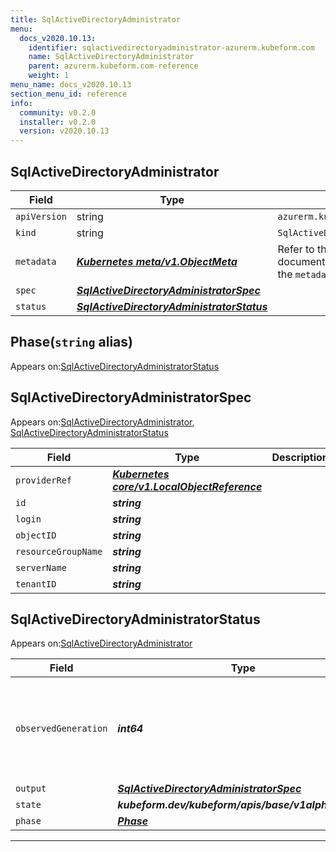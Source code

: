 ```yaml
---
title: SqlActiveDirectoryAdministrator
menu:
  docs_v2020.10.13:
    identifier: sqlactivedirectoryadministrator-azurerm.kubeform.com
    name: SqlActiveDirectoryAdministrator
    parent: azurerm.kubeform.com-reference
    weight: 1
menu_name: docs_v2020.10.13
section_menu_id: reference
info:
  community: v0.2.0
  installer: v0.2.0
  version: v2020.10.13
---
```


## SqlActiveDirectoryAdministrator
| Field | Type | Description |
| ------ | ----- | ----------- |
| `apiVersion` | string | `azurerm.kubeform.com/v1alpha1` |
|    `kind` | string | `SqlActiveDirectoryAdministrator` |
| `metadata` | ***[Kubernetes meta/v1.ObjectMeta](https://kubernetes.io/docs/reference/generated/kubernetes-api/v1.13/#objectmeta-v1-meta)***|Refer to the Kubernetes API documentation for the fields of the `metadata` field.|
| `spec` | ***[SqlActiveDirectoryAdministratorSpec](#sqlactivedirectoryadministratorspec)***||
| `status` | ***[SqlActiveDirectoryAdministratorStatus](#sqlactivedirectoryadministratorstatus)***||
## Phase(`string` alias)

Appears on:[SqlActiveDirectoryAdministratorStatus](#sqlactivedirectoryadministratorstatus)

## SqlActiveDirectoryAdministratorSpec

Appears on:[SqlActiveDirectoryAdministrator](#sqlactivedirectoryadministrator), [SqlActiveDirectoryAdministratorStatus](#sqlactivedirectoryadministratorstatus)

| Field | Type | Description |
| ------ | ----- | ----------- |
| `providerRef` | ***[Kubernetes core/v1.LocalObjectReference](https://kubernetes.io/docs/reference/generated/kubernetes-api/v1.13/#localobjectreference-v1-core)***||
| `id` | ***string***||
| `login` | ***string***||
| `objectID` | ***string***||
| `resourceGroupName` | ***string***||
| `serverName` | ***string***||
| `tenantID` | ***string***||
## SqlActiveDirectoryAdministratorStatus

Appears on:[SqlActiveDirectoryAdministrator](#sqlactivedirectoryadministrator)

| Field | Type | Description |
| ------ | ----- | ----------- |
| `observedGeneration` | ***int64***| ***(Optional)*** Resource generation, which is updated on mutation by the API Server.|
| `output` | ***[SqlActiveDirectoryAdministratorSpec](#sqlactivedirectoryadministratorspec)***| ***(Optional)*** |
| `state` | ***kubeform.dev/kubeform/apis/base/v1alpha1.State***| ***(Optional)*** |
| `phase` | ***[Phase](#phase)***| ***(Optional)*** |
---
